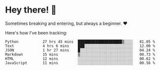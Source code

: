 # Hey there! 👋
Sometimes breaking and entering, but always a beginner. ❤️

Here's how I've been tracking:
<!--START_SECTION:waka-->

```text
Python           27 hrs 45 mins  ████████████████████▒░░░░   81.05 %
Text             4 hrs 6 mins    ███░░░░░░░░░░░░░░░░░░░░░░   12.00 %
JSON             1 hr 27 mins    █░░░░░░░░░░░░░░░░░░░░░░░░   04.24 %
Markdown         15 mins         ▒░░░░░░░░░░░░░░░░░░░░░░░░   00.73 %
HTML             12 mins         ░░░░░░░░░░░░░░░░░░░░░░░░░   00.62 %
JavaScript       11 mins         ░░░░░░░░░░░░░░░░░░░░░░░░░   00.56 %
```

<!--END_SECTION:waka-->
